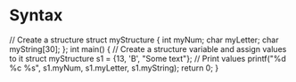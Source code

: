 # Syntax
// Create a structure struct myStructure {   int myNum;   char myLetter;   char myString[30]; };  int main() {   // Create a structure variable and assign values to it   struct myStructure s1 = {13, 'B', "Some text"};    // Print values   printf("%d %c %s", s1.myNum, s1.myLetter, s1.myString);    return 0; }
